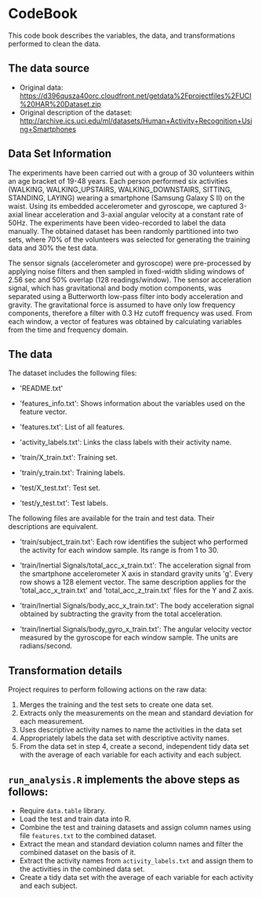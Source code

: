 # CodeBook
 
This code book describes the variables, the data, and transformations performed to clean the data.
 
## The data source
 
* Original data: https://d396qusza40orc.cloudfront.net/getdata%2Fprojectfiles%2FUCI%20HAR%20Dataset.zip
* Original description of the dataset: http://archive.ics.uci.edu/ml/datasets/Human+Activity+Recognition+Using+Smartphones
 
## Data Set Information
 
The experiments have been carried out with a group of 30 volunteers within an age bracket of 19-48 years. Each person performed six activities (WALKING, WALKING_UPSTAIRS, WALKING_DOWNSTAIRS, SITTING, STANDING, LAYING) wearing a smartphone (Samsung Galaxy S II) on the waist. Using its embedded accelerometer and gyroscope, we captured 3-axial linear acceleration and 3-axial angular velocity at a constant rate of 50Hz. The experiments have been video-recorded to label the data manually. The obtained dataset has been randomly partitioned into two sets, where 70% of the volunteers was selected for generating the training data and 30% the test data.
 
The sensor signals (accelerometer and gyroscope) were pre-processed by applying noise filters and then sampled in fixed-width sliding windows of 2.56 sec and 50% overlap (128 readings/window). The sensor acceleration signal, which has gravitational and body motion components, was separated using a Butterworth low-pass filter into body acceleration and gravity. The gravitational force is assumed to have only low frequency components, therefore a filter with 0.3 Hz cutoff frequency was used. From each window, a vector of features was obtained by calculating variables from the time and frequency domain.
 
## The data
 
The dataset includes the following files:
 
- 'README.txt'
 
- 'features_info.txt': Shows information about the variables used on the feature vector.
 
- 'features.txt': List of all features.
 
- 'activity_labels.txt': Links the class labels with their activity name.
 
- 'train/X_train.txt': Training set.
 
- 'train/y_train.txt': Training labels.
 
- 'test/X_test.txt': Test set.
 
- 'test/y_test.txt': Test labels.
 
The following files are available for the train and test data. Their descriptions are equivalent.
 
- 'train/subject_train.txt': Each row identifies the subject who performed the activity for each window sample. Its range is from 1 to 30.
 
- 'train/Inertial Signals/total_acc_x_train.txt': The acceleration signal from the smartphone accelerometer X axis in standard gravity units 'g'. Every row shows a 128 element vector. The same description applies for the 'total_acc_x_train.txt' and 'total_acc_z_train.txt' files for the Y and Z axis.
 
- 'train/Inertial Signals/body_acc_x_train.txt': The body acceleration signal obtained by subtracting the gravity from the total acceleration.
 
- 'train/Inertial Signals/body_gyro_x_train.txt': The angular velocity vector measured by the gyroscope for each window sample. The units are radians/second.
 
 
## Transformation details
 
Project requires to perform following actions on the raw data:
 
1. Merges the training and the test sets to create one data set.
2. Extracts only the measurements on the mean and standard deviation for each measurement.
3. Uses descriptive activity names to name the activities in the data set
4. Appropriately labels the data set with descriptive activity names.
5. From the data set in step 4, create a second, independent tidy data set with the average of each variable for each activity and each subject.
 
## ```run_analysis.R``` implements the above steps as follows:
 
* Require ```data.table``` library.
* Load the test and train data into R.
* Combine the test and training datasets and assign column names using  file ```features.txt``` to the combined dataset.
* Extract the mean and standard deviation column names and filter the combined dataset on the basis of it.
* Extract the activity names from ```activity_labels.txt``` and assign them to the activities in the combined data set.
* Create a tidy data set with the average of each variable for each activity and each subject.